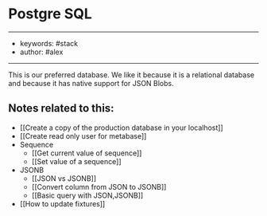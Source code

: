 # Postgre SQL 
---
- keywords: #stack
- author: #alex 
---

This is our preferred database. We like it because it is a relational database and because it has native support for JSON Blobs.  

## Notes related to this: 
- [[Create a copy of the production database in your localhost]]
- [[Create read only user for metabase]]
- Sequence
	- [[Get current value of sequence]]
	- [[Set value of a sequence]]
- JSONB
	- [[JSON vs JSONB]]
	- [[Convert column from JSON to JSONB]]
	- [[Basic query with JSON,JSONB]]
- [[How to update fixtures]]